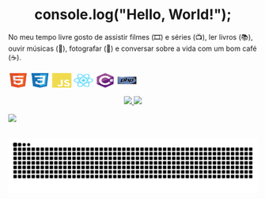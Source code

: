 ##

<h1 align="center"> console.log("Hello, World!");</h1>
<div>
No meu tempo livre gosto de assistir filmes (🎞️) e séries (📺), ler livros (📚),</br> ouvir músicas (🎵), fotografar (📸) e conversar sobre a vida com um bom café (☕).
</div>

<div style="display: inline_block"><br>
<img align="center" alt="Tami-HTML" height="30" width="40" src="https://raw.githubusercontent.com/devicons/devicon/master/icons/html5/html5-original.svg">
<img align="center" alt="Tami-CSS" height="30" width="40" src="https://raw.githubusercontent.com/devicons/devicon/master/icons/css3/css3-original.svg">
<img align="center" alt="Tami-Js" height="30" width="40" src="https://raw.githubusercontent.com/devicons/devicon/master/icons/javascript/javascript-plain.svg">
<img align="center" alt="Tami-React" height="30" width="40" src="https://raw.githubusercontent.com/devicons/devicon/master/icons/react/react-original.svg">
<img align="center" alt="Tami-Csharp" height="30" width="40" src="https://raw.githubusercontent.com/devicons/devicon/master/icons/csharp/csharp-original.svg">
<img align="center" alt="Tami-PHP" height="30" width="40" src="https://raw.githubusercontent.com/devicons/devicon/master/icons/php/php-original.svg">
</div></br>

 <div align="center">
  <a href="https://github.com/tamirespatrocinio">
  <img height="180em" src="https://github-readme-stats.vercel.app/api?username=tamirespatrocinio&show_icons=true&theme=radical&include_all_commits=true&count_private=false"/>
  <img height="180em" src="https://github-readme-stats.vercel.app/api/top-langs/?username=tamirespatrocinio&layout=compact&langs_count=10&theme=radical"/>
</div>

<br>
 
<a href= "https://visitor-badge.laobi.icu/badge?page_id=tamirespatrocinio">
<img src="https://visitor-badge.laobi.icu/badge?page_id=tamirespatrocinio"/></a> 
 

##
![Snake animation](https://github.com/tamirespatrocinio/tamirespatrocinio/blob/output/github-contribution-grid-snake.svg)
